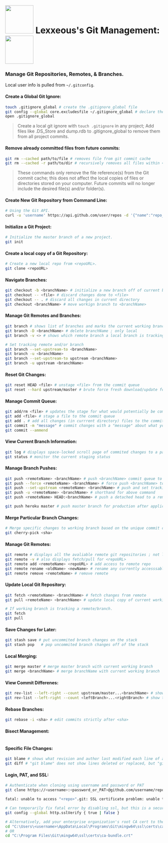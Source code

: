 <!-- Git Management -->

# <img src="../.pics/Lexxeous/lexx_headshot_clear.png" width="90px"/> Lexxeous's Git Management: <img src="../.pics/Git/github_logo.png" width="90px"/>

### Manage Git Repositories, Remotes, & Branches.

Local user info is pulled from `~/.gitconfig`.

#### Create a Global Git Ignore:
```sh
touch .gitignore_global # create the .gitignore_global file
git config --global core.excludesfile ~/.gitignore_global # declare the global .gitignore
open .gitignore_global
```
> Create a local git ignore with `touch .gitignore` in any project; Add files like .DS_Store and dump.rdb to .gitignore_global to remove them from all project commits.

#### Remove already committed files from future commits:
```sh
git rm --cached path/to/file # removes file from git commit cache
git rm --cached -r path/to/dir # recursively removes all files within <dir> from git commit cache
```
> These commands only remove the file reference(s) from the Git commit cache; this does not affect the local copies of files or directories stored on your computer. Future commits will no longer include the desired file(s) and/or folder(s).

#### Create New Git Repository from Command Line:
```sh
# Using the Git API.
curl -u 'username' https://api.github.com/user/repos -d '{"name":"repo_name"}'
```

#### Initialize a Git Project:
```sh
# Initialize the master branch of a new project.
git init 
```

#### Create a local copy of a Git Repository:
```sh
# Create a new local repo from <repoURL>.
git clone <repoURL>
```

#### Navigate Branches:
```sh
git checkout -b <branchName> # initialize a new branch off of current branch with descriptive name
git checkout -- <file> # discard changes done to <file>
git checkout -- . # discard all changes in current directory
git checkout <branchName> # move workign branch to <branchName>
```

#### Manage Git Remotes and Branches:
```sh
git branch # shows list of branches and marks the current working branch
git branch -D <branchName> # delete branchName ; only local
git branch -v <> # shows which remote branch a local branch is tracking

# Set tracking remote and/or branch
git branch --set-upstream-to <branchName>
git branch -u <branchName>
git branch --set-upstream-to upstream <branchName>
git branch -u upstream <branchName>
```

#### Reset Git Changes:
```sh
git reset HEAD <file> # unstage <file> from the commit queue
git reset --hard upstream/master # brute force fresh download/update for local repo
```

#### Manage Commit Queue:
```sh
git add/rm <file> # updates the stage for what would potentially be commited
git add <file> # stage a file to the commit queue
git add . # add all changes (in currrent directory) files to the commit queue
git commit -m "message" # commit changes with a "message" about what you did ; awaits to be pushed
git commit --ammend
```

#### View Current Branch Information:
```sh
git log # displays space-locked scroll page of commited changes to a particular branch ; press 'q' to exit ; displays <sha>
git status # monitor the current staging status
```

#### Manage Branch Pushes:
```sh
git push <remoteName> <branchName> # push <branchName> commit queue to <remoteName> repository/forkRepo ; upstream/mine
git push --force <remoteName> <branchName> # force push <branchName> to <remoteName>
git push --set-upstream <remoteName> <branchName> # push and set tracking remote/branch ; must be on first push
git push -u <remoteName> <branchName> # shorthand for above command
git push <remoteName> HEAD:<branchName> # push a detached head to a remote branch

git push heroku master # push master branch for production after application setup
```

#### Merge Particular Branch Changes:
```sh
# Merge specific changes to working branch based on the unique commit code <sha>.
git cherry-pick <sha> 
```

#### Manage Git Remotes:
```sh
git remote # displays all the avaliable remote git repositories ; not local
git remote -v # also displays fetch/pull for <repoURL>
git remote add <remoteName> <repoURL> # add access to remote repo
git remote rename <oldName> <newName> # rename any currently accesssable remote repo
git remote remove <remoteName> # remove remote
```

#### Update Local Git Repository:
```sh
git fetch <remoteName> <branchName> # fetch changes from remote
git pull <remoteName> <branchName> # update local copy of current working branch

# If working branch is tracking a remote/branch.
git fetch
git pull
```

#### Save Changes for Later:
```sh
git stash save # put uncommited branch changes on the stack
git stash pop	# pop uncommited branch changes off of the stack
```

#### Local Merging:
```sh
git merge master # merge master branch with current working branch
git merge <branchName> # merge branchName with current working branch
```

#### View Commit Differenes:
```sh
git rev-list --left-right --count upstream/master...<branchName> # show the commit difference count between upstream/master and branchName
git rev-list --left-right --count <leftBranch>...<rightBranch> # show the commit difference count between leftBranch and rightBranch
```

#### Rebase Branches:
```sh
git rebase -i <sha> # edit commits strictly after <sha>
```

#### Bisect Management:
```sh

```


#### Specific File Changes:
```sh
git blame # shows what revision and author last modified each line of a committed file
git diff # "git blame" does not show lines deleted or replaced, but "git diff" does
```

#### Login, PAT, and SSL:
```sh
# Authenticate when cloning using username and password or PAT
git clone https://<username>:<password_or_PAT>@github.com/username/repository.git

fatal: unable to access "<repo>".git: SSL certificate problem: unable to get local issuer certificate

# Can temporarily fix fatal error by disabling ssl, but this is a security risk, re-enable ASAP
git config --global http.sslVerify { true | false }

# Alternatively, add your enterprise organization's root CA cert to the bottom of Git's certificate file at:
cd "C:\Users\<username>\AppData\Local\Programs\Git\mingw64\ssl\certs\ca-bundle.crt"
# OR
cd "C:\Program Files\Git\mingw64\ssl\certs\ca-bundle.crt"
```